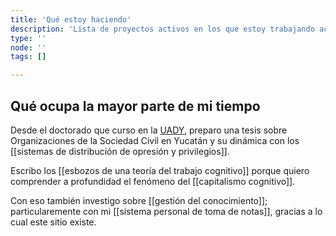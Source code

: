 ```yaml
---
title: 'Qué estoy haciendo'
description: 'Lista de proyectos activos en los que estoy trabajando actualmente'
type: ''
node: ''
tags: []

---
```


## Qué ocupa la mayor parte de mi tiempo

Desde el doctorado que curso en la [UADY](https://www.uady.mx/), preparo una tesis sobre Organizaciones de la Sociedad Civil en Yucatán y su dinámica con los [[sistemas de distribución de opresión y privilegios]].

Escribo los [[esbozos de una teoría del trabajo cognitivo]] porque quiero comprender a profundidad el fenómeno del [[capitalismo cognitivo]].

Con eso también investigo sobre [[gestión del conocimiento]]; particularemente con mi [[sistema personal de toma de notas]], gracias a lo cual este sitio existe.


